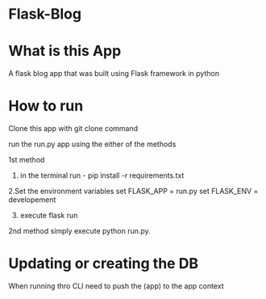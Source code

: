 # Flask-Blog

# What is this App

A flask blog app that was built using Flask framework in python

# How to run

Clone this app with git clone command

run the run.py app using the either of the methods

1st method

1.  in the terminal run -
    pip install -r requirements.txt

2.Set the environment variables
set FLASK_APP = run.py
set FLASK_ENV = developement

3.  execute flask run

2nd method
simply execute python run.py.

# Updating or creating the DB

When running thro CLI need to push the (app) to the app context
